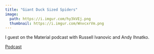 ```yaml
---
title: "Giant Duck Sized Spiders"
image:
  path: https://i.imgur.com/hy3kVEj.png
  thumbnail: https://i.imgur.com/WnvcxrVm.png
---
```

I guest on the Material podcast with Russell Ivanovic and Andy Ihnatko.  

[Podcast](https://www.relay.fm/material/70)